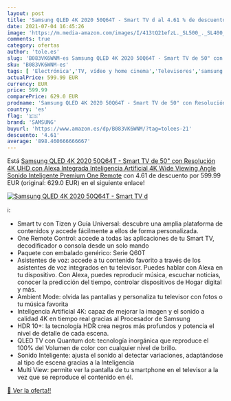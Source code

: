 ```yaml
---
layout: post
title: 'Samsung QLED 4K 2020 50Q64T - Smart TV d al 4.61 % de descuento'
date: 2021-07-04 16:45:26
image: 'https://m.media-amazon.com/images/I/413tQ21efzL._SL500_._SL400_.jpg'
comments: true
category: ofertas
author: 'tole.es'
slug: 'B083VK6WNM-es Samsung QLED 4K 2020 50Q64T - Smart TV de 50" con...'
sku: 'B083VK6WNM-es'
tags: [ 'Electrónica','TV, vídeo y home cinema','Televisores','samsung','smart','tv', ]
actualPrice: 599.99 EUR
currency: EUR
price: 599.99
comparePrice: 629.0 EUR
prodname: 'Samsung QLED 4K 2020 50Q64T - Smart TV de 50" con Resolución 4K UHD  con Alexa Integrada  Inteligencia Artificial 4K Wide Viewing Angle  Sonido Inteligente  Premium One Remote'
country: 'es'
flag: '🇪🇸'
brand: 'SAMSUNG'
buyurl: 'https://www.amazon.es/dp/B083VK6WNM/?tag=tolees-21'
descuento: '4.61'
average: '898.460666666667'
---
```


Está [Samsung QLED 4K 2020 50Q64T - Smart TV de 50" con Resolución 4K UHD  con Alexa Integrada  Inteligencia Artificial 4K Wide Viewing Angle  Sonido Inteligente  Premium One Remote](https://www.amazon.es/dp/B083VK6WNM/?tag=tolees-21) con 4.61 de descuento por 599.99 EUR (original: 629.0 EUR) en el siguiente enlace!

[![Samsung QLED 4K 2020 50Q64T - Smart TV d](https://m.media-amazon.com/images/I/413tQ21efzL._SL500_._SL400_.jpg)](https://www.amazon.es/dp/B083VK6WNM/?tag=tolees-21)

ℹ️:

- Smart tv con Tizen y Guía Universal: descubre una amplia plataforma de contenidos y accede fácilmente a ellos de forma personalizada.
- One Remote Control: accede a todas las aplicaciones de tu Smart TV, decodificador o consola desde un solo mando
- Paquete con embalado genérico: Serie Q60T
- Asistentes de voz: accede a tu contenido favorito a través de los asistentes de voz integrados en tu televisor. Puedes hablar con Alexa en tu dispositivo. Con Alexa, puedes reproducir música, escuchar noticias, conocer la predicción del tiempo, controlar dispositivos de Hogar digital y más.
- Ambient Mode: olvida las pantallas y personaliza tu televisor con fotos o tu música favorita
- Inteligencia Artificial 4K: capaz de mejorar la imagen y el sonido a calidad 4K en tiempo real gracias al Procesador de Samsung
- HDR 10+: la tecnología HDR crea negros más profundos y potencia el nivel de detalle de cada escena.
- QLED TV con Quantum dot: tecnología inorgánica que reproduce el 100% del Volumen de color con cualquier nivel de brillo.
- Sonido Inteligente: ajusta el sonido al detectar variaciones, adaptándose al tipo de escena gracias a la Inteligencia
- Multi View: permite ver la pantalla de tu smartphone en el televisor a la vez que se reproduce el contenido en él.

[🛒 Ver la oferta!!](https://www.amazon.es/dp/B083VK6WNM/?tag=tolees-21)
